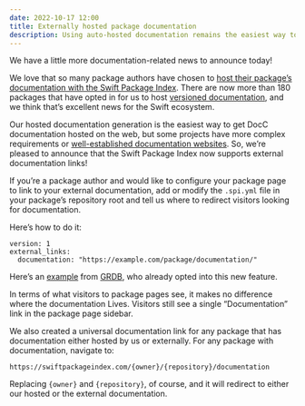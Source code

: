 ```yaml
---
date: 2022-10-17 12:00
title: Externally hosted package documentation
description: Using auto-hosted documentation remains the easiest way to get your package’s documentation available on the web, but we now also support documentation for projects that have more complex requirements or well-established documentation that already lives on the web.
---
```


We have a little more documentation-related news to announce today!

We love that so many package authors have chosen to [host their package’s documentation with the Swift Package Index](https://blog.swiftpackageindex.com/posts/auto-generating-auto-hosting-and-auto-updating-docc-documentation/). There are now more than 180 packages that have opted in for us to host [versioned documentation](https://blog.swiftpackageindex.com/posts/versioned-docc-documentation/), and we think that’s excellent news for the Swift ecosystem.

Our hosted documentation generation is the easiest way to get DocC documentation hosted on the web, but some projects have more complex requirements or [well-established documentation websites](https://docs.vapor.codes/). So, we’re pleased to announce that the Swift Package Index now supports external documentation links!

If you’re a package author and would like to configure your package page to link to your external documentation, add or modify the `.spi.yml` file in your package’s repository root and tell us where to redirect visitors looking for documentation.

Here’s how to do it:

```
version: 1
external_links:
  documentation: "https://example.com/package/documentation/"
```

Here’s an [example](https://github.com/groue/GRDB.swift/blob/master/.spi.yml) from [GRDB](https://swiftpackageindex.com/groue/GRDB.swift), who already opted into this new feature.

In terms of what visitors to package pages see, it makes no difference where the documentation Lives. Visitors still see a single “Documentation” link in the package page sidebar.

We also created a universal documentation link for any package that has documentation either hosted by us or externally. For any package with documentation, navigate to:

```
https://swiftpackageindex.com/{owner}/{repository}/documentation
```

Replacing `{owner}` and `{repository}`, of course, and it will redirect to either our hosted or the external documentation.
